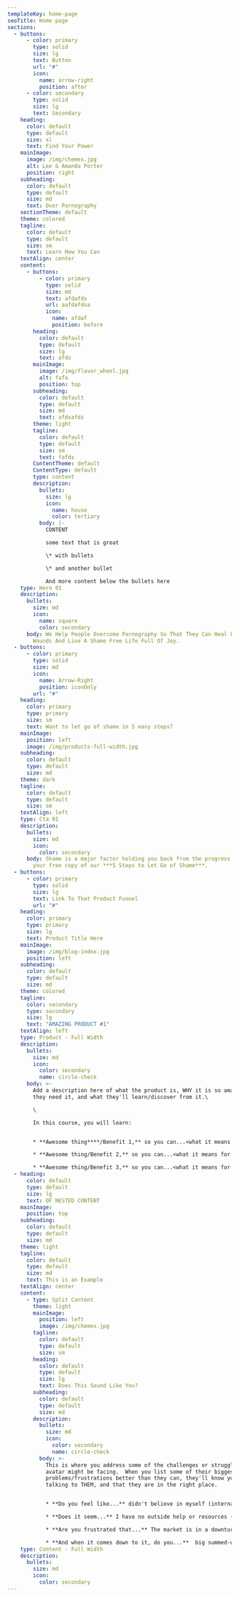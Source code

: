 ```yaml
---
templateKey: home-page
seoTitle: Home page
sections:
  - buttons:
      - color: primary
        type: solid
        size: lg
        text: Button
        url: "#"
        icon:
          name: arrow-right
          position: after
      - color: secondary
        type: solid
        size: lg
        text: Secondary
    heading:
      color: default
      type: default
      size: xl
      text: Find Your Power
    mainImage:
      image: /img/chemex.jpg
      alt: Lee & Amanda Porter
      position: right
    subheading:
      color: default
      type: default
      size: md
      text: Over Pornography
    sectionTheme: default
    theme: colored
    tagline:
      color: default
      type: default
      size: sm
      text: Learn How You Can
    textAlign: center
    content:
      - buttons:
          - color: primary
            type: solid
            size: md
            text: afdafds
            url: aafdafdsa
            icon:
              name: afdaf
              position: before
        heading:
          color: default
          type: default
          size: lg
          text: afds
        mainImage:
          image: /img/flavor_wheel.jpg
          alt: fafa
          position: top
        subheading:
          color: default
          type: default
          size: md
          text: afdsafds
        theme: light
        tagline:
          color: default
          type: default
          size: sm
          text: fafds
        ContentTheme: default
        ContentType: default
        type: content
        description:
          bullets:
            size: lg
            icon:
              name: house
              color: tertiary
          body: |-
            CONTENT

            some text that is great

            \* with bullets

            \* and another bullet

            And more content below the bullets here
    type: Hero 01
    description:
      bullets:
        size: md
        icon:
          name: square
          color: secondary
      body: We Help People Overcome Pornography So That They Can Heal From Past
        Wounds And Live A Shame Free Life Full Of Joy.
  - buttons:
      - color: primary
        type: solid
        size: md
        icon:
          name: Arrow-Right
          position: iconOnly
        url: "#"
    heading:
      color: primary
      type: primary
      size: sm
      text: Want to let go of shame in 5 easy steps?
    mainImage:
      position: left
      image: /img/products-full-width.jpg
    subheading:
      color: default
      type: default
      size: md
    theme: dark
    tagline:
      color: default
      type: default
      size: sm
    textAlign: left
    type: Cta 01
    description:
      bullets:
        size: md
        icon:
          color: secondary
      body: Shame is a major factor holding you back from the progress you want.  Get
        your free copy of our ***5 Steps to Let Go of Shame***.
  - buttons:
      - color: primary
        type: solid
        size: lg
        text: Link To That Product Funnel
        url: "#"
    heading:
      color: primary
      type: primary
      size: lg
      text: Product Title Here
    mainImage:
      image: /img/blog-index.jpg
      position: left
    subheading:
      color: default
      type: default
      size: md
    theme: colored
    tagline:
      color: secondary
      type: secondary
      size: lg
      text: "AMAZING PRODUCT #1"
    textAlign: left
    type: Product - Full Width
    description:
      bullets:
        size: md
        icon:
          color: secondary
          name: circle-check
      body: >-
        Add a description here of what the product is, WHY it is so amazing, WHY
        they need it, and what they'll learn/discover from it.\

        \

        In this course, you will learn:


        * **​Awesome thing**​**/Benefit 1,** so you can...<what it means for them>

        * ​**Awesome thing/Benefit 2,** so you can...<what it means for them>

        * ​**​Awesome thing​/Benefit 3,** so you can...<what it means for them>
  - heading:
      color: default
      type: default
      size: lg
      text: OF NESTED CONTENT
    mainImage:
      position: top
    subheading:
      color: default
      type: default
      size: md
    theme: light
    tagline:
      color: default
      type: default
      size: md
      text: This is an Example
    textAlign: center
    content:
      - type: Split Content
        theme: light
        mainImage:
          position: left
          image: /img/chemex.jpg
        tagline:
          color: default
          type: default
          size: sm
        heading:
          color: default
          type: default
          size: lg
          text: Does This Sound Like You?
        subheading:
          color: default
          type: default
          size: md
        description:
          bullets:
            size: md
            icon:
              color: secondary
              name: circle-check
          body: >-
            This is where you address some of the challenges or struggles your
            avatar might be facing.  When you list some of their biggest
            problems/frustrations better than they can, they'll know you are
            talking to THEM, and that they are in the right place. 


            * ​**Do you feel like...** didn't believe in myself (internal belief)

            * ​**Does it seem...** I have no outside help or resources (external)

            * ​**Are you frustrated that...** The market is in a downturn (environment)

            * ​**And when it comes down to it, do you...**  big summed-up problem here
    type: Content - Full Width
    description:
      bullets:
        size: md
        icon:
          color: secondary
---
```

